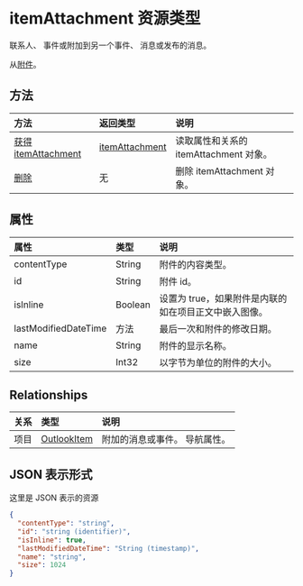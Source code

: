 # <a name="itemattachment-resource-type"></a>itemAttachment 资源类型

联系人、 事件或附加到另一个事件、 消息或发布的消息。  

从[附件](attachment.md)。

## <a name="methods"></a>方法

| 方法       | 返回类型  |说明|
|:---------------|:--------|:----------|
|[获得 itemAttachment](../api/itemattachment_get.md) | [itemAttachment](itemattachment.md) |读取属性和关系的 itemAttachment 对象。|
|[删除](../api/attachment_delete.md) | 无 |删除 itemAttachment 对象。 |

## <a name="properties"></a>属性
| 属性     | 类型   |说明|
|:---------------|:--------|:----------|
|contentType|String|附件的内容类型。|
|id|String| 附件 id。|
|isInline|Boolean|设置为 true，如果附件是内联的如在项目正文中嵌入图像。|
|lastModifiedDateTime|方法|最后一次和附件的修改日期。|
|name|String|附件的显示名称。|
|size|Int32|以字节为单位的附件的大小。|

## <a name="relationships"></a>Relationships
| 关系 | 类型   |说明|
|:---------------|:--------|:----------|
|项目|[OutlookItem](outlookitem.md)|附加的消息或事件。 导航属性。|

## <a name="json-representation"></a>JSON 表示形式

这里是 JSON 表示的资源

<!-- {
  "blockType": "resource",
  "optionalProperties": [
    "item"
  ],
  "@odata.type": "microsoft.graph.itemAttachment"
}-->

```json
{
  "contentType": "string",
  "id": "string (identifier)",
  "isInline": true,
  "lastModifiedDateTime": "String (timestamp)",
  "name": "string",
  "size": 1024
}

```
<!-- uuid: 8fcb5dbc-d5aa-4681-8e31-b001d5168d79
2015-10-25 14:57:30 UTC -->
<!-- {
  "type": "#page.annotation",
  "description": "itemAttachment resource",
  "keywords": "",
  "section": "documentation",
  "tocPath": ""
}-->
